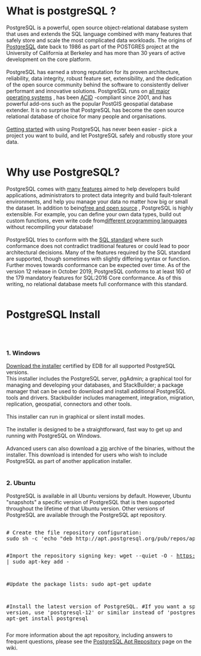 <h1>What is postgreSQL ? </h1>
PostgreSQL is a powerful, open source object-relational database system that uses and extends the SQL language combined with many features that safely store and scale the most complicated data workloads. The origins of <a href="https://www.postgresql.org/">PostgreSQL</a>  date back to 1986 as part of the POSTGRES project at the University of California at Berkeley and has more than 30 years of active development on the core platform.
</br>
</br>
PostgreSQL has earned a strong reputation for its proven architecture, reliability, data integrity, robust feature set, extensibility, and the dedication of the open source community behind the software to consistently deliver performant and innovative solutions. PostgreSQL runs on <a href="https://www.postgresql.org/download/">all major operating systems</a> , has been <a href="https://en.wikipedia.org/wiki/ACID">ACID</a> -compliant since 2001, and has powerful add-ons such as the popular PostGIS geospatial database extender. It is no surprise that PostgreSQL has become the open source relational database of choice for many people and organisations.
</br>
</br>
<a href="https://www.postgresql.org/docs/current/tutorial.html">Getting started</a> with using PostgreSQL has never been easier - pick a project you want to build, and let PostgreSQL safely and robustly store your data.
</br>
</br>
<h1> Why use PostgreSQL?</h1>
PostgreSQL comes with <a href="https://www.postgresql.org/about/featurematrix/">many features</a>  aimed to help developers build applications, administrators to protect data integrity and build fault-tolerant environments, and help you manage your data no matter how big or small the dataset. In addition to being<a href="https://www.postgresql.org/about/license/">free and open source</a> , PostgreSQL is highly extensible. For example, you can define your own data types, build out custom functions, even write code from<a href="https://www.postgresql.org/docs/current/xplang.html">different programming languages</a>  without recompiling your database!
</br>
</br>
PostgreSQL tries to conform with the <a href="https://www.postgresql.org/docs/current/features.html">SQL standard</a>  where such conformance does not contradict traditional features or could lead to poor architectural decisions. Many of the features required by the SQL standard are supported, though sometimes with slightly differing syntax or function. Further moves towards conformance can be expected over time. As of the version 12 release in October 2019, PostgreSQL conforms to at least 160 of the 179 mandatory features for SQL:2016 Core conformance. As of this writing, no relational database meets full conformance with this standard.
</br>
</br>
<h1> PostgreSQL Install </h1>
</br>
</br>
<h3> 1. Windows </h3>
<a href="https://www.enterprisedb.com/downloads/postgres-postgresql-downloads">Download the installer</a> certified by EDB for all supported PostgreSQL versions.
</br>
This installer includes the PostgreSQL server, pgAdmin; a graphical tool for managing and developing your databases, and StackBuilder; a package manager that can be used to download and install additional PostgreSQL tools and drivers. Stackbuilder includes management, integration, migration, replication, geospatial, connectors and other tools.
</br> </br>
This installer can run in graphical or silent install modes.
</br> </br>
The installer is designed to be a straightforward, fast way to get up and running with PostgreSQL on Windows.
</br> </br>
Advanced users can also download a <a href="https://www.enterprisedb.com/download-postgresql-binaries">zip</a>  archive of the binaries, without the installer. This download is intended for users who wish to include PostgreSQL as part of another application installer.
</br></br>
<h3> 2. Ubuntu </h3>
PostgreSQL is available in all Ubuntu versions by default. However, Ubuntu "snapshots" a specific version of PostgreSQL that is then supported throughout the lifetime of that Ubuntu version. Other versions of PostgreSQL are available through the PostgreSQL apt repository.
</br></br>
<pre id="script-box" class="code">
# Create the file repository configuration:
sudo sh -c 'echo "deb http://apt.postgresql.org/pub/repos/apt $(lsb_release -cs)-pgdg main" &gt; /etc/apt/sources.list.d/pgdg.list'

#Import the repository signing key:
wget --quiet -O - https://www.postgresql.org/media/keys/ACCC4CF8.asc | sudo apt-key add -

#Update the package lists:
sudo apt-get update

#Install the latest version of PostgreSQL.
#If you want a specific version, use 'postgresql-12' or similar instead of 'postgresql':
sudo apt-get install postgresql</pre>
For more information about the apt repository, including answers to frequent questions, please see the <a href="https://wiki.postgresql.org/wiki/Apt">PostgreSQL Apt Repository</a>  page on the wiki.
